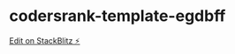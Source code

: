 # codersrank-template-egdbff

[Edit on StackBlitz ⚡️](https://stackblitz.com/edit/codersrank-template-egdbff)